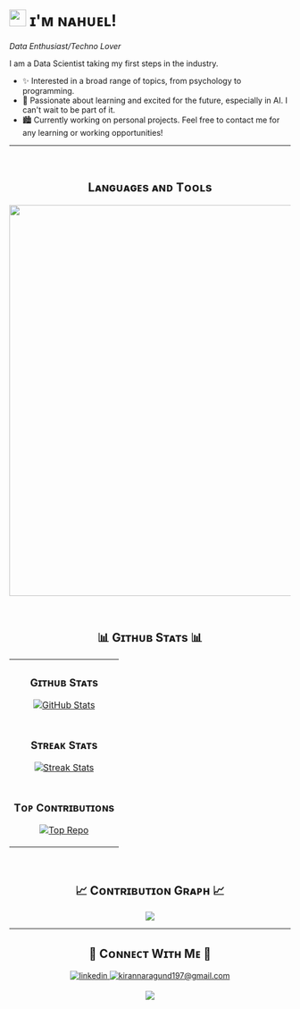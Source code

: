 <!--Header Name-->
# <img src="https://emojis.slackmojis.com/emojis/images/1710867267/91290/blob-hi.png?1710867267" width="30"/> ɪ'ᴍ ɴᴀʜᴜᴇʟ! 
*Data Enthusiast/Techno Lover*
<br /> 

<!--Start Intro-->               
<p align="left">I am a Data Scientist taking my first steps in the industry.</p>

- ✨ Interested in a broad range of topics, from psychology to programming.
- 🌱 Passionate about learning and excited for the future, especially in AI. I can't wait to be part of it.
- 🏙 Currently working on personal projects. Feel free to contact me for any learning or working opportunities!

<!--End Intro-->
---
<br />

<!--Languages and Tools Section-->       
<h2 align="center">Lᴀɴɢᴜᴀɢᴇs ᴀɴᴅ Tᴏᴏʟs</h2> 
<p align="center">
<img width="700px"  src="https://skillicons.dev/icons?i=py,html,css,md,mongo,git,vscode,docker,selenium,gcp,fastapi,sqlite&perline=6"  />
</p>
<br />

<!--Github stats Table--> 
<h2 align="center">📊 Gɪᴛʜᴜʙ Sᴛᴀᴛs 📊</h2>

<table width="100%", align="center">
  <tr>
    <td width="100%">
      <h3 align="center"><strong>Gɪᴛʜᴜʙ Sᴛᴀᴛs</strong></h3>
      <p align="center">
        <a href="https://github.com/SalamoneNahuel">
          <img align="center" src="https://github-readme-stats.vercel.app/api?username=SalamoneNahuel&count_private=true&show_icons=true&theme=nightowl" alt="GitHub Stats" />
        </a>
      </p>
    </td>
  </tr>
  <tr>
    <td width="100%">
      <h3 align="center"><strong>Sᴛʀᴇᴀᴋ Sᴛᴀᴛs</strong></h3>
      <p align="center">
        <a href="https://github.com/SalamoneNahuel">
          <img align="center" src="https://streak-stats.demolab.com?user=SalamoneNahuel&theme=nightowl" alt="Streak Stats" />
        </a>
      </p>
    </td>
  </tr>
  <tr>
    <td width="100%">
      <h3 align="center"><strong>Tᴏᴘ Cᴏɴᴛʀɪʙᴜᴛɪᴏɴs</strong></h3>
      <p align="center">
        <a href="https://github.com/SalamoneNahuel">
          <img align="center" src="https://github-contributor-stats.vercel.app/api?username=SalamoneNahuel&limit=3&theme=nightowl&show_owner=true&combine_all_yearly_contributions=true" alt="Top Repo" />
        </a>
      </p>
    </td>
  </tr>
</table>
<br />

<!--Contribution Graph-->
<h2 align="center">📈 Cᴏɴᴛʀɪʙᴜᴛɪᴏɴ Gʀᴀᴘʜ 📈</h2>
<div align="center">
    <img src="https://github-readme-activity-graph.vercel.app/graph?username=SalamoneNahuel&bg_color=011627&color=79d3c3&line=c792ea&point=ffeb95&area=true&hide_border=false" border-radius="15">
</div>

---
<!--Contact Section--> 

<h2 align="center">🤝 Cᴏɴɴᴇᴄᴛ Wɪᴛʜ Mᴇ 🤝 </h2>
<div align="center">
 <a href="https://www.linkedin.com/in/nahuel-salamone/" target="_blank">
<img src=https://img.shields.io/badge/linkedin-%231E77B5.svg?&style=for-the-badge&logo=linkedin&logoColor=white alt=linkedin style="margin-bottom: 5px;" />
</a>
  
<a href="mailto:nahuelsalamone@gmail.com" target="_blank">
<img src="https://img.shields.io/badge/Gmail-D14836?style=for-the-badge&logo=gmail&logoColor=white" alt=kirannaragund197@gmail.com mail style="margin-bottom: 5px;" />
</a>
</div>

<!--Footer--> 
<p align="center">
  <img src="https://capsule-render.vercel.app/api?type=waving&color=gradient&height=65&section=footer"/>
</p>
